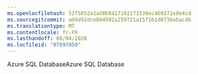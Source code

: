 ```yaml
---
ms.openlocfilehash: 52f5652a1ad8b8417102171538ec469371e8e4cd
ms.sourcegitcommit: ad4d92dce894592a259721a1571b1d8736abacdb
ms.translationtype: MT
ms.contentlocale: fr-FR
ms.lasthandoff: 08/04/2020
ms.locfileid: "87697859"
---
```

 <span data-ttu-id="3f5a8-101">Azure SQL Database</span><span class="sxs-lookup"><span data-stu-id="3f5a8-101">Azure SQL Database</span></span> 
